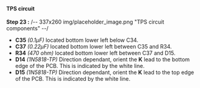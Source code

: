 #### TPS circuit
**Step 23 :**
/-- 337x260 img/placeholder_image.png "TPS circuit components" --/

- **C35**	*(0.1µF)* located bottom lower left below C34.
- **C37**	*(0.22µF)* located bottom lower left between C35 and R34. 
- **R34**	*(470 ohm)* located bottom lower left between C37 and D15.
- **D14**	*(1N5818-TP)* Direction dependant, orient the **K** lead to the bottom edge of the PCB.  This is indicated by the white line.
- **D15**	*(1N5818-TP)* Direction dependant, orient the **K** lead to the top edge of the PCB.  This is indicated by the white line.


